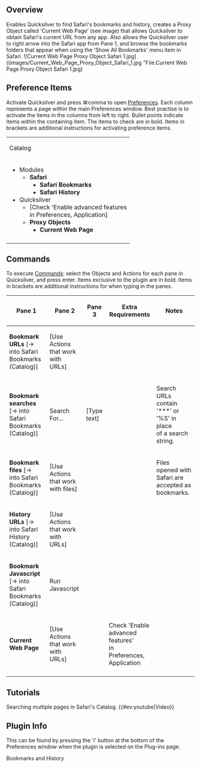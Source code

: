 ## Overview

Enables Quicksilver to find Safari's bookmarks and history, creates a
Proxy Object called 'Current Web Page' (see image) that allows
Quicksilver to obtain Safari's current URL from any app. Also allows the
Quicksilver user to right arrow into the Safari app from Pane 1, and
browse the bookmarks folders that appear when using the 'Show All
Bookmarks' menu item in Safari.
![Current Web Page Proxy Object Safari 1.jpg]((images/Current_Web_Page_Proxy_Object_Safari_1.jpg "File:Current Web Page Proxy Object Safari 1.jpg)

## Preference Items

Activate Quicksilver and press ⌘comma to open
[Preferences](Preferences "wikilink"). Each column represents a page
within the main Preferences window. Best practise is to activate the
items in the columns from left to right. Bullet points indicate items
within the containing item. The items to check are in bold. Items in
brackets are additional instructions for activating preference items.

<table>
<tbody>
<tr class="odd">
<td><p>Catalog</p></td>
</tr>
<tr class="even">
<td><ul>
<li>Modules
<ul>
<li><b>Safari</b>
<ul>
<li><b>Safari Bookmarks</b></li>
<li><b>Safari History</b><br />
</li>
</ul></li>
</ul></li>
<li>Quicksilver
<ul>
<li>[Check 'Enable advanced features<br />
in Preferences, Application]</li>
<li><b>Proxy Objects</b>
<ul>
<li><b>Current Web Page</b></li>
</ul></li>
</ul></li>
</ul></td>
</tr>
<tr class="odd">
<td></td>
</tr>
</tbody>
</table>

## Commands

To execute [Commands](Commands "wikilink"): select the Objects and
Actions for each pane in Quicksilver, and press enter. Items exclusive
to the plugin are in bold. Items in brackets are additional instructions
for when typing in the panes.

<table>
<thead>
<tr class="header">
<th><p>Pane 1</p></th>
<th><p>Pane 2</p></th>
<th><p>Pane 3</p></th>
<th><p>Extra Requirements</p></th>
<th><p>Notes</p></th>
</tr>
</thead>
<tbody>
<tr class="odd">
<td><p><b>Bookmark URLs</b> [→ into Safari Bookmarks (Catalog)]</p></td>
<td><p>[Use Actions that work with URLs]</p></td>
<td></td>
<td></td>
<td></td>
</tr>
<tr class="even">
<td><p><b>Bookmark searches</b> [→ into Safari Bookmarks
(Catalog)]</p></td>
<td><p>Search For…</p></td>
<td><p>[Type text]</p></td>
<td></td>
<td><p>Search URLs contain '***' or '%S' in place<br />
of a search string.<br />
</p></td>
</tr>
<tr class="odd">
<td><p><b>Bookmark files</b> [→ into Safari Bookmarks
(Catalog)]</p></td>
<td><p>[Use Actions that work with files]</p></td>
<td></td>
<td></td>
<td><p>Files opened with Safari are accepted as bookmarks.</p></td>
</tr>
<tr class="even">
<td><p><b>History URLs</b> [→ into Safari History (Catalog)]</p></td>
<td><p>[Use Actions that work with URLs]</p></td>
<td></td>
<td></td>
<td></td>
</tr>
<tr class="odd">
<td><p><b>Bookmark Javascript</b> [→ into Safari Bookmarks
(Catalog)]</p></td>
<td><p>Run Javascript</p></td>
<td></td>
<td></td>
<td></td>
</tr>
<tr class="even">
<td><p><b>Current Web Page</b></p></td>
<td><p>[Use Actions that work with URLs]</p></td>
<td></td>
<td><p>Check 'Enable advanced features'<br />
in Preferences, Application</p></td>
<td></td>
</tr>
<tr class="odd">
<td></td>
<td></td>
<td></td>
<td></td>
<td></td>
</tr>
</tbody>
</table>



## Tutorials

Searching multiple pages in Safari's Catalog. {{#ev:youtube\|Video}}

## Plugin Info

This can be found by pressing the 'i' button at the bottom of the
Preferences window when the plugin is selected on the Plug-ins page.

Bookmarks and History